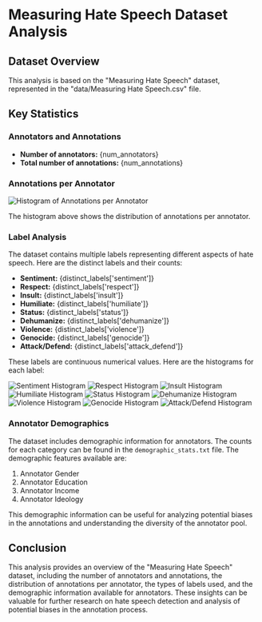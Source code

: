 # Measuring Hate Speech Dataset Analysis

## Dataset Overview

This analysis is based on the "Measuring Hate Speech" dataset, represented in the "data/Measuring Hate Speech.csv" file.

## Key Statistics

### Annotators and Annotations

- **Number of annotators:** {num_annotators}
- **Total number of annotations:** {num_annotations}

### Annotations per Annotator

![Histogram of Annotations per Annotator](images/annotations_per_annotator.png)

The histogram above shows the distribution of annotations per annotator.

### Label Analysis

The dataset contains multiple labels representing different aspects of hate speech. Here are the distinct labels and their counts:

- **Sentiment:** {distinct_labels['sentiment']}
- **Respect:** {distinct_labels['respect']}
- **Insult:** {distinct_labels['insult']}
- **Humiliate:** {distinct_labels['humiliate']}
- **Status:** {distinct_labels['status']}
- **Dehumanize:** {distinct_labels['dehumanize']}
- **Violence:** {distinct_labels['violence']}
- **Genocide:** {distinct_labels['genocide']}
- **Attack/Defend:** {distinct_labels['attack_defend']}

These labels are continuous numerical values. Here are the histograms for each label:

![Sentiment Histogram](images/sentiment_histogram.png)
![Respect Histogram](images/respect_histogram.png)
![Insult Histogram](images/insult_histogram.png)
![Humiliate Histogram](images/humiliate_histogram.png)
![Status Histogram](images/status_histogram.png)
![Dehumanize Histogram](images/dehumanize_histogram.png)
![Violence Histogram](images/violence_histogram.png)
![Genocide Histogram](images/genocide_histogram.png)
![Attack/Defend Histogram](images/attack_defend_histogram.png)

### Annotator Demographics

The dataset includes demographic information for annotators. The counts for each category can be found in the `demographic_stats.txt` file. The demographic features available are:

1. Annotator Gender
2. Annotator Education
3. Annotator Income
4. Annotator Ideology

This demographic information can be useful for analyzing potential biases in the annotations and understanding the diversity of the annotator pool.

## Conclusion

This analysis provides an overview of the "Measuring Hate Speech" dataset, including the number of annotators and annotations, the distribution of annotations per annotator, the types of labels used, and the demographic information available for annotators. These insights can be valuable for further research on hate speech detection and analysis of potential biases in the annotation process.